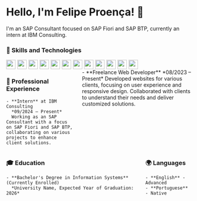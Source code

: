 # Hello, I'm Felipe Proença! 👋

I'm an SAP Consultant focused on SAP Fiori and SAP BTP, currently an intern at IBM Consulting.

### 🚀 Skills and Technologies
<div style="display: flex; margin-top: 5px;">
<img src="https://img.shields.io/badge/-JavaScript-black?style=flat-square&logo=javascript" height="25" style="margin-right: 5px;" /> 
<img src="https://img.shields.io/badge/-Python-black?style=flat-square&logo=python" height="25" style="margin-right: 5px;" /> 
<img src="https://img.shields.io/badge/-HTML5-black?style=flat-square&logo=html5" height="25" style="margin-right: 5px;" /> 
<img src="https://img.shields.io/badge/-CSS3-black?style=flat-square&logo=css3" height="25" style="margin-right: 5px;" /> 
<img src="https://img.shields.io/badge/-ABAP-black?style=flat-square&logo=sap" height="25" style="margin-right: 5px;" /> 
<img src="https://img.shields.io/badge/-Node.js-black?style=flat-square&logo=node.js" height="25" style="margin-right: 5px;" /> 
<img src="https://img.shields.io/badge/-React-black?style=flat-square&logo=react" height="25" style="margin-right: 5px;" /> 
<img src="https://img.shields.io/badge/-SAP%20UI5-black?style=flat-square&logo=sap" height="25" style="margin-right: 5px;" /> 
<img src="https://img.shields.io/badge/-MySQL-black?style=flat-square&logo=mysql" height="25" style="margin-right: 5px;" /> 
<img src="https://img.shields.io/badge/-MongoDB-black?style=flat-square&logo=mongodb" height="25" style="margin-right: 5px;" /> 
<img src="https://img.shields.io/badge/-SAP%20BTP-black?style=flat-square&logo=sap" height="25" style="margin-right: 5px;" /> 
<img src="https://img.shields.io/badge/-SAP%20Fiori-black?style=flat-square&logo=sap" height="25" style="margin-right: 5px;" /> 
</div>

<div style="display: flex; justify-content: space-between;">
  <div style="margin-right: 20px;">
    <h3> 💼 Professional Experience</h3>
  
    - **Intern** at IBM Consulting  
      *09/2024 – Present*  
      Working as an SAP Consultant with a focus on SAP Fiori and SAP BTP, collaborating on various projects to enhance client solutions.
  </div>
  <div>
    - **Freelance Web Developer**  
      *08/2023 – Present*  
      Developed websites for various clients, focusing on user experience and responsive design. Collaborated with clients to understand their needs and deliver customized solutions.
  </div>
</div>


<div style="display: flex; justify-content: space-between;">
  <div style="margin-right: 20px;">
    <h3>🎓 Education</h3>
  
    - **Bachelor's Degree in Information Systems** (Currently Enrolled)  
      *University Name, Expected Year of Graduation: 2026*  
  </div>
  <div>
    <h3>🌍 Languages</h3>
 
    - **English** - Advanced
    - **Portuguese** - Native
  </div>
</div>

